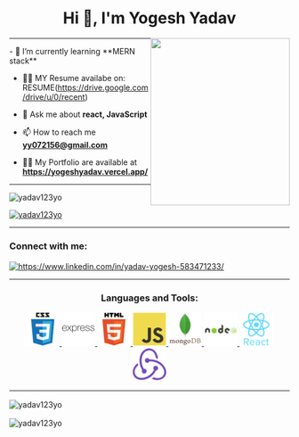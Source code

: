 
<h1 align="center">Hi 👋, I'm Yogesh Yadav</h1>
<div id="header" width="300" height="300" >
    <img src="https://media.giphy.com/media/M9gbBd9nbDrOTu1Mqx/giphy.gif" align="right" width="250" height="300"/>
</div>
<hr>
<p>
- 🌱 I’m currently learning **MERN stack**

- 👨‍💻 MY Resume availabe on: RESUME(https://drive.google.com/drive/u/0/recent)

- 💬 Ask me about **react, JavaScript**

- 📫 How to reach me **yy072156@gmail.com**
  
 - 👨‍💻  My Portfolio are available at **https://yogeshyadav.vercel.app/**
  </p>
<hr>
<p align="left"> <img src="https://komarev.com/ghpvc/?username=yadav123yo&label=Profile%20views&color=0e75b6&style=flat" alt="yadav123yo" /> </p>

<p align="left"> <a href="https://github.com/ryo-ma/github-profile-trophy"><img src="https://github-profile-trophy.vercel.app/?username=yadav123yo" alt="yadav123yo" /></a> </p>
<hr>
<h3 align="left">Connect with me:</h3>
<p align="left">
<a href="https://www.linkedin.com/in/yadav-yogesh-583471233/" target="_blank"><img align="center" src="https://raw.githubusercontent.com/rahuldkjain/github-profile-readme-generator/master/src/images/icons/Social/linked-in-alt.svg" alt="https://www.linkedin.com/in/yadav-yogesh-583471233/" height="30" width="40" /></a>
</p>
<hr>
<div>
<h3 align="center">Languages and Tools:</h3>
<p align="center"> <a href="https://www.w3schools.com/css/" target="_blank" rel="noreferrer"> <img src="https://raw.githubusercontent.com/devicons/devicon/master/icons/css3/css3-original-wordmark.svg" alt="css3" width="60" height="60"/> </a> <a href="https://expressjs.com" target="_blank" rel="noreferrer"> <img src="https://raw.githubusercontent.com/devicons/devicon/master/icons/express/express-original-wordmark.svg" alt="express" width="60" height="60"/> </a> <a href="https://www.w3.org/html/" target="_blank" rel="noreferrer"> <img src="https://raw.githubusercontent.com/devicons/devicon/master/icons/html5/html5-original-wordmark.svg" alt="html5" width="60" height="60"/> </a> <a href="https://developer.mozilla.org/en-US/docs/Web/JavaScript" target="_blank" rel="noreferrer"> <img src="https://raw.githubusercontent.com/devicons/devicon/master/icons/javascript/javascript-original.svg" alt="javascript" width="60" height="60"/> </a> <a href="https://www.mongodb.com/" target="_blank" rel="noreferrer"> <img src="https://raw.githubusercontent.com/devicons/devicon/master/icons/mongodb/mongodb-original-wordmark.svg" alt="mongodb" width="60" height="60"/> </a> <a href="https://nodejs.org" target="_blank" rel="noreferrer"> <img src="https://raw.githubusercontent.com/devicons/devicon/master/icons/nodejs/nodejs-original-wordmark.svg" alt="nodejs" width="60" height="60"/> </a> <a href="https://reactjs.org/" target="_blank" rel="noreferrer"> <img src="https://raw.githubusercontent.com/devicons/devicon/master/icons/react/react-original-wordmark.svg" alt="react" width="60" height="60"/> </a> <a href="https://redux.js.org" target="_blank" rel="noreferrer"> <img src="https://raw.githubusercontent.com/devicons/devicon/master/icons/redux/redux-original.svg" alt="redux" width="60" height="60"/> </a> </p>
</div>
  <hr>
<p><img align="center" src="https://github-readme-stats.vercel.app/api/top-langs?username=yadav123yo&show_icons=true&locale=en&layout=compact&theme=dark" alt="yadav123yo" /></p>
<p><img align="center" src="https://github-readme-streak-stats.herokuapp.com/?user=yadav123yo&theme=dark" alt="yadav123yo" /></p>



